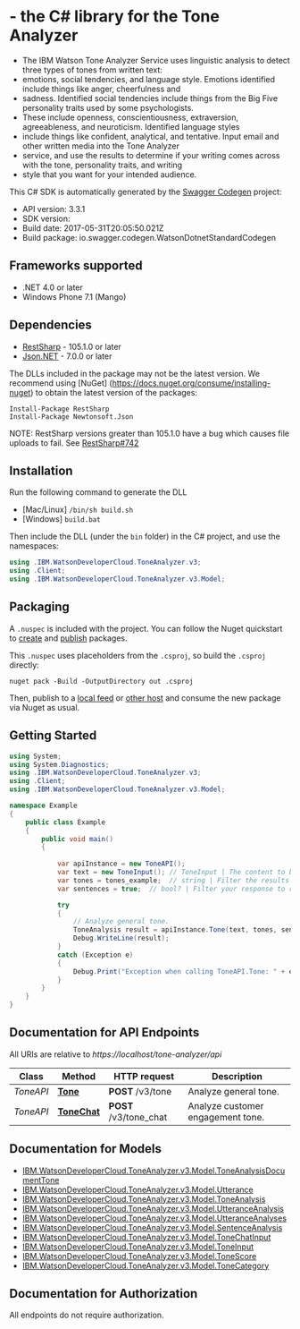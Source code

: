 #  - the C# library for the Tone Analyzer

 * The IBM Watson Tone Analyzer Service uses linguistic analysis to detect three types of tones from written text:
 * emotions, social tendencies, and language style. Emotions identified include things like anger, cheerfulness and
 * sadness. Identified social tendencies include things from the Big Five personality traits used by some psychologists.
 * These include openness, conscientiousness, extraversion, agreeableness, and neuroticism. Identified language styles
 * include things like confident, analytical, and tentative. Input email and other written media into the Tone Analyzer
 * service, and use the results to determine if your writing comes across with the tone, personality traits, and writing
 * style that you want for your intended audience.

This C# SDK is automatically generated by the [Swagger Codegen](https://github.com/swagger-api/swagger-codegen) project:

- API version: 3.3.1
- SDK version: 
- Build date: 2017-05-31T20:05:50.021Z
- Build package: io.swagger.codegen.WatsonDotnetStandardCodegen

<a name="frameworks-supported"></a>
## Frameworks supported
- .NET 4.0 or later
- Windows Phone 7.1 (Mango)

<a name="dependencies"></a>
## Dependencies
- [RestSharp](https://www.nuget.org/packages/RestSharp) - 105.1.0 or later
- [Json.NET](https://www.nuget.org/packages/Newtonsoft.Json/) - 7.0.0 or later

The DLLs included in the package may not be the latest version. We recommend using [NuGet] (https://docs.nuget.org/consume/installing-nuget) to obtain the latest version of the packages:
```
Install-Package RestSharp
Install-Package Newtonsoft.Json
```

NOTE: RestSharp versions greater than 105.1.0 have a bug which causes file uploads to fail. See [RestSharp#742](https://github.com/restsharp/RestSharp/issues/742)

<a name="installation"></a>
## Installation
Run the following command to generate the DLL
- [Mac/Linux] `/bin/sh build.sh`
- [Windows] `build.bat`

Then include the DLL (under the `bin` folder) in the C# project, and use the namespaces:
```csharp
using .IBM.WatsonDeveloperCloud.ToneAnalyzer.v3;
using .Client;
using .IBM.WatsonDeveloperCloud.ToneAnalyzer.v3.Model;
```

<a name="packaging"></a>
## Packaging

A `.nuspec` is included with the project. You can follow the Nuget quickstart to [create](https://docs.microsoft.com/en-us/nuget/quickstart/create-and-publish-a-package#create-the-package) and [publish](https://docs.microsoft.com/en-us/nuget/quickstart/create-and-publish-a-package#publish-the-package) packages.

This `.nuspec` uses placeholders from the `.csproj`, so build the `.csproj` directly:

```
nuget pack -Build -OutputDirectory out .csproj
```

Then, publish to a [local feed](https://docs.microsoft.com/en-us/nuget/hosting-packages/local-feeds) or [other host](https://docs.microsoft.com/en-us/nuget/hosting-packages/overview) and consume the new package via Nuget as usual.

<a name="getting-started"></a>
## Getting Started

```csharp
using System;
using System.Diagnostics;
using .IBM.WatsonDeveloperCloud.ToneAnalyzer.v3;
using .Client;
using .IBM.WatsonDeveloperCloud.ToneAnalyzer.v3.Model;

namespace Example
{
    public class Example
    {
        public void main()
        {
            
            var apiInstance = new ToneAPI();
            var text = new ToneInput(); // ToneInput | The content to be analyzed. The Tone Analyzer service supports up to 128 KB of text, or about 1000 sentences. Sentences with less than three words cannot be analyzed.
            var tones = tones_example;  // string | Filter the results by a specific tone. Valid values are `emotion`, `language`, and `social`. (optional) 
            var sentences = true;  // bool? | Filter your response to remove the sentence level analysis. Valid values are `true` and `false`. This parameter defaults to `true` when it's not set, which means that a sentence level analysis is automatically provided. Change `sentences` to `false` to filter out the sentence level analysis. (optional) 

            try
            {
                // Analyze general tone.
                ToneAnalysis result = apiInstance.Tone(text, tones, sentences);
                Debug.WriteLine(result);
            }
            catch (Exception e)
            {
                Debug.Print("Exception when calling ToneAPI.Tone: " + e.Message );
            }
        }
    }
}
```

<a name="documentation-for-api-endpoints"></a>
## Documentation for API Endpoints

All URIs are relative to *https://localhost/tone-analyzer/api*

Class | Method | HTTP request | Description
------------ | ------------- | ------------- | -------------
*ToneAPI* | [**Tone**](ToneAPI.md#tone) | **POST** /v3/tone | Analyze general tone.
*ToneAPI* | [**ToneChat**](ToneAPI.md#tonechat) | **POST** /v3/tone_chat | Analyze customer engagement tone.


<a name="documentation-for-models"></a>
## Documentation for Models

 - [IBM.WatsonDeveloperCloud.ToneAnalyzer.v3.Model.ToneAnalysisDocumentTone](ToneAnalysisDocumentTone.md)
 - [IBM.WatsonDeveloperCloud.ToneAnalyzer.v3.Model.Utterance](Utterance.md)
 - [IBM.WatsonDeveloperCloud.ToneAnalyzer.v3.Model.ToneAnalysis](ToneAnalysis.md)
 - [IBM.WatsonDeveloperCloud.ToneAnalyzer.v3.Model.UtteranceAnalysis](UtteranceAnalysis.md)
 - [IBM.WatsonDeveloperCloud.ToneAnalyzer.v3.Model.UtteranceAnalyses](UtteranceAnalyses.md)
 - [IBM.WatsonDeveloperCloud.ToneAnalyzer.v3.Model.SentenceAnalysis](SentenceAnalysis.md)
 - [IBM.WatsonDeveloperCloud.ToneAnalyzer.v3.Model.ToneChatInput](ToneChatInput.md)
 - [IBM.WatsonDeveloperCloud.ToneAnalyzer.v3.Model.ToneInput](ToneInput.md)
 - [IBM.WatsonDeveloperCloud.ToneAnalyzer.v3.Model.ToneScore](ToneScore.md)
 - [IBM.WatsonDeveloperCloud.ToneAnalyzer.v3.Model.ToneCategory](ToneCategory.md)


<a name="documentation-for-authorization"></a>
## Documentation for Authorization

All endpoints do not require authorization.
